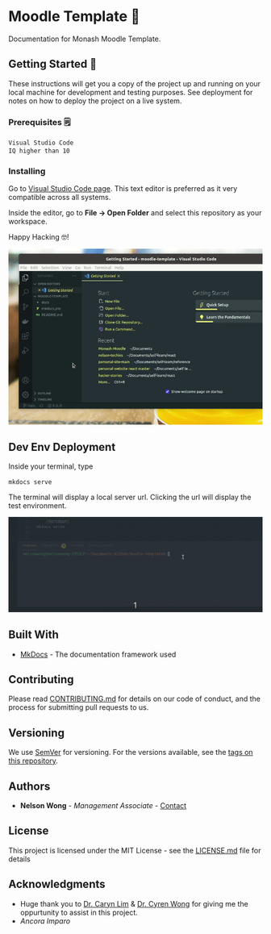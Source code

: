 # Moodle Template :ledger:

Documentation for Monash Moodle Template.

## Getting Started :checkered_flag:

These instructions will get you a copy of the project up and running on your local machine for development and testing purposes. See deployment for notes on how to deploy the project on a live system.

### Prerequisites :spiral_notepad:

```{Markdown}
Visual Studio Code
IQ higher than 10
```

### Installing

Go to [Visual Studio Code page](https://code.visualstudio.com/download). This text editor is preferred as it very compatible across all systems.

Inside the editor, go to **File -> Open Folder** and select this repository as your workspace.

Happy Hacking :nerd_face:!

![](docs/img/open-folder.gif)

## Dev Env Deployment

Inside your terminal, type

``` {Markdown}
mkdocs serve
```

The terminal will display a local server url. Clicking the url will display the test environment.

![](docs/img/mkdocs-serve.gif)

## Built With

* [MkDocs](https://www.mkdocs.org/) - The documentation framework used

## Contributing

Please read [CONTRIBUTING.md](https://gist.github.com/PurpleBooth/b24679402957c63ec426) for details on our code of conduct, and the process for submitting pull requests to us.

## Versioning

We use [SemVer](http://semver.org/) for versioning. For the versions available, see the [tags on this repository](https://github.com/your/project/tags). 

## Authors

* **Nelson Wong** - *Management Associate* - [Contact](mailto:nelsonweihan.wong@monash.edu)

## License

This project is licensed under the MIT License - see the [LICENSE.md](LICENSE.md) file for details

## Acknowledgments

* Huge thank you to [Dr. Caryn Lim](https://www.monash.edu.my/mih/about-us/our-team/academic-staff/dr.-caryn-lim) & [Dr. Cyren Wong](https://www.monash.edu.my/mih/about-us/our-team/academic-staff/dr.-cyren-wong-zhi-hoong) for giving me the oppurtunity to assist in this project.
* *Ancora Imparo*
